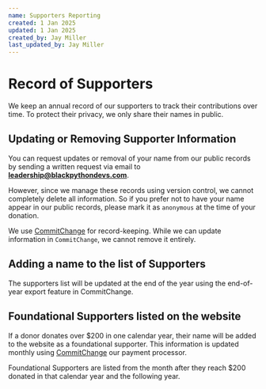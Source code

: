 ```yaml
---
name: Supporters Reporting
created: 1 Jan 2025
updated: 1 Jan 2025
created_by: Jay Miller
last_updated_by: Jay Miller
---
```


# Record of Supporters

We keep an annual record of our supporters to track their contributions over time. To protect their privacy, we only share their names in public.

## Updating or Removing Supporter Information

You can request updates or removal of your name from our public records by sending a written request via email to **leadership@blackpythondevs.com**.

However, since we manage these records using version control, we cannot completely delete all information. So if you prefer not to have your name appear in our public records, please mark it as `anonymous` at the time of your donation.

We use [CommitChange](https://commitchange.com) for record-keeping. While we can update information in `CommitChange`, we cannot remove it entirely.

## Adding a name to the list of Supporters

The supporters list will be updated at the end of the year using the end-of-year export feature in CommitChange.

## Foundational Supporters listed on the website

If a donor donates over $200 in one calendar year, their name will be added to the website as a foundational supporter. This information is updated monthly using [CommitChange](https://commitchange.com) our payment processor.

Foundational Supporters are listed from the month after they reach $200 donated in that calendar year and the following year.
